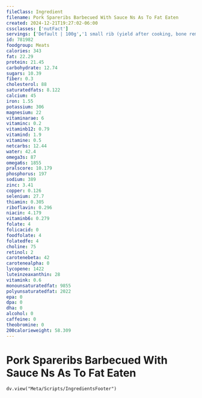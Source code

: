 ```yaml
---
fileClass: Ingredient
filename: Pork Spareribs Barbecued With Sauce Ns As To Fat Eaten
created: 2024-12-21T19:27:02-06:00
cssclasses: ['nutFact']
servings: ['Default | 100g','1 small rib (yield after cooking, bone removed) | 29','1 medium rib (yield after cooking, bone removed) | 40','1 large rib (yield after cooking, bone removed) | 52','1 cup, boneless, cooked | 134','1 oz, with bone, cooked (yield after bone removed) | 21','1 oz, with bone, raw (yield after cooking, bone removed) | 13','1 cubic inch, with bone, cooked (yield after bone removed) | 13','1 cubic inch, boneless, cooked | 17']
id: 781982
foodgroup: Meats
calories: 343
fat: 22.29
protein: 21.45
carbohydrate: 12.74
sugars: 10.39
fiber: 0.3
cholesterol: 88
saturatedfats: 8.122
calcium: 45
iron: 1.55
potassium: 306
magnesium: 22
vitaminarae: 6
vitaminc: 0.2
vitaminb12: 0.79
vitamind: 1.9
vitamine: 0.5
netcarbs: 12.44
water: 42.4
omega3s: 87
omega6s: 1855
pralscore: 10.179
phosphorus: 197
sodium: 389
zinc: 3.41
copper: 0.126
selenium: 27.7
thiamin: 0.305
riboflavin: 0.296
niacin: 4.179
vitaminb6: 0.279
folate: 4
folicacid: 0
foodfolate: 4
folatedfe: 4
choline: 75
retinol: 2
carotenebeta: 42
carotenealpha: 0
lycopene: 1422
luteinzeaxanthin: 28
vitamink: 0.6
monounsaturatedfat: 9855
polyunsaturatedfat: 2022
epa: 0
dpa: 0
dha: 0
alcohol: 0
caffeine: 0
theobromine: 0
200calorieweight: 58.309
---
```


# Pork Spareribs Barbecued With Sauce Ns As To Fat Eaten

```dataviewjs
dv.view("Meta/Scripts/IngredientsFooter")
```